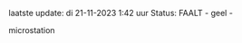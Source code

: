 laatste update: 
di 21-11-2023  1:42   uur 
Status: FAALT - geel - 
<div class="service Y">microstation</div>